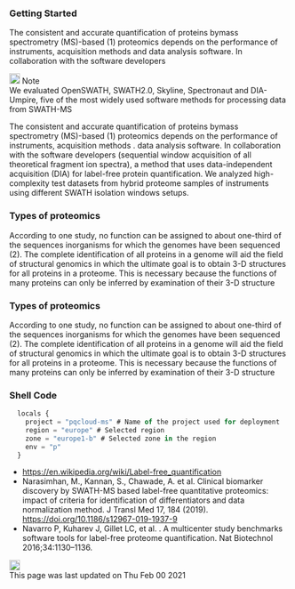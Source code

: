 <div class="main-header"><div id="stick-toc" class="stick-toc"></div><div>

### Getting Started

The consistent and accurate quantification of proteins bymass spectrometry (MS)-based (1) proteomics depends on the
performance of instruments, acquisition methods and data analysis software. In collaboration with the software
developers

<div class="note">
  <div class="note-head flex-center">
    <span>
      <img src="./assets/media/exclamation-circle-solid 1.svg" width="19" height="19" alt="note">
    </span>
    <span>Note</span>
  </div>
  <div class="note-content">
    We evaluated OpenSWATH, SWATH2.0, Skyline, Spectronaut and DIA-Umpire, five of the most widely used software
    methods for processing data from SWATH-MS
  </div>
</div>

The consistent and accurate quantification of proteins bymass spectrometry (MS)-based (1) proteomics depends on the
performance of instruments, acquisition methods . data analysis software. In collaboration with the software
developers (sequential window acquisition of all theoretical fragment ion spectra), a method that uses
data-independent acquisition (DIA) for label-free protein quantification. We analyzed high-complexity test datasets
from hybrid proteome samples of instruments using different SWATH isolation windows setups.

### Types of proteomics

According to one study, no function can be assigned to about one-third of the sequences inorganisms for which the
genomes have been sequenced (2). The complete identification of all proteins in a genome will aid the field of
structural genomics in which the ultimate goal is to obtain 3-D structures for all proteins in a proteome. This is
necessary because the functions of many proteins can only be inferred by examination of their 3-D structure

### Types of proteomics

According to one study, no function can be assigned to about one-third of the sequences inorganisms for which the
genomes have been sequenced (2). The complete identification of all proteins in a genome will aid the field of
structural genomics in which the ultimate goal is to obtain 3-D structures for all proteins in a proteome. This is
necessary because the functions of many proteins can only be inferred by examination of their 3-D structure

### Shell Code


```js
  locals {
    project = "pqcloud-ms" # Name of the project used for deployment
    region = "europe" # Selected region
    zone = "europe1-b" # Selected zone in the region
    env = "p"
  }
```


* https://en.wikipedia.org/wiki/Label-free_quantification
* Narasimhan, M., Kannan, S., Chawade, A. et al. Clinical biomarker discovery by SWATH-MS based label-free
quantitative proteomics: impact of criteria for identification of differentiators and data normalization method. J
Transl Med 17, 184 (2019). https://doi.org/10.1186/s12967-019-1937-9
* Navarro P, Kuharev J, Gillet LC, et al. . A multicenter study benchmarks software tools for label-free
proteome quantification. Nat Biotechnol 2016;34:1130–1136.

<div class="flex-center last-updated"><div><img src="./assets/media/sync-alt-solid 1.svg" width="19" height="19" alt="sync-icon"></div><div class="last-updated-info">This page was last updated on Thu Feb 00 2021</div></div></div></div>
